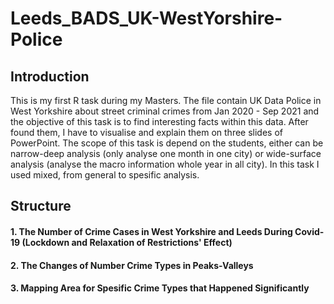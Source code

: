 # Leeds_BADS_UK-WestYorshire-Police

## Introduction

This is my first R task during my Masters. The file contain UK Data Police in West Yorkshire about street criminal crimes from Jan 2020 - Sep 2021 and the objective of this task is to find interesting facts within this data. After found them, I have to visualise and explain them on three slides of PowerPoint. The scope of this task is depend on the students, either can be narrow-deep analysis (only analyse one month in one city) or wide-surface analysis (analyse the macro information whole year in all city). In this task I used mixed, from general to spesific analysis.


## Structure

#### 1. The Number of Crime Cases in  West Yorkshire and Leeds During Covid-19 (Lockdown and Relaxation of Restrictions' Effect)
#### 2. The Changes of Number Crime Types in Peaks-Valleys
#### 3. Mapping Area for Spesific Crime Types that Happened Significantly
